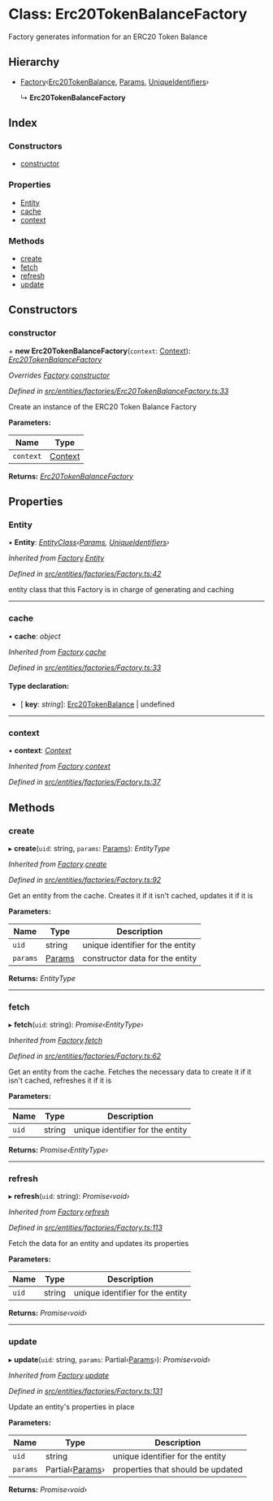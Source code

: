 # Class: Erc20TokenBalanceFactory

Factory generates information for an ERC20 Token Balance

## Hierarchy

* [Factory](entities.factories.factory.md)‹[Erc20TokenBalance](entities.erc20tokenbalance.md), [Params](../interfaces/entities.params-1.md), [UniqueIdentifiers](../interfaces/entities.uniqueidentifiers-7.md)›

  ↳ **Erc20TokenBalanceFactory**

## Index

### Constructors

* [constructor](entities.factories.erc20tokenbalancefactory.md#constructor)

### Properties

* [Entity](entities.factories.erc20tokenbalancefactory.md#entity)
* [cache](entities.factories.erc20tokenbalancefactory.md#cache)
* [context](entities.factories.erc20tokenbalancefactory.md#context)

### Methods

* [create](entities.factories.erc20tokenbalancefactory.md#create)
* [fetch](entities.factories.erc20tokenbalancefactory.md#fetch)
* [refresh](entities.factories.erc20tokenbalancefactory.md#refresh)
* [update](entities.factories.erc20tokenbalancefactory.md#update)

## Constructors

###  constructor

\+ **new Erc20TokenBalanceFactory**(`context`: [Context](_context_.context.md)): *[Erc20TokenBalanceFactory](entities.factories.erc20tokenbalancefactory.md)*

*Overrides [Factory](entities.factories.factory.md).[constructor](entities.factories.factory.md#constructor)*

*Defined in [src/entities/factories/Erc20TokenBalanceFactory.ts:33](https://github.com/PolymathNetwork/polymath-sdk/blob/73ecb26/src/entities/factories/Erc20TokenBalanceFactory.ts#L33)*

Create an instance of the ERC20 Token Balance Factory

**Parameters:**

Name | Type |
------ | ------ |
`context` | [Context](_context_.context.md) |

**Returns:** *[Erc20TokenBalanceFactory](entities.factories.erc20tokenbalancefactory.md)*

## Properties

###  Entity

• **Entity**: *[EntityClass](../interfaces/entities.factories.entityclass.md)‹[Params](../interfaces/entities.params-1.md), [UniqueIdentifiers](../interfaces/entities.uniqueidentifiers-7.md)›*

*Inherited from [Factory](entities.factories.factory.md).[Entity](entities.factories.factory.md#entity)*

*Defined in [src/entities/factories/Factory.ts:42](https://github.com/PolymathNetwork/polymath-sdk/blob/73ecb26/src/entities/factories/Factory.ts#L42)*

entity class that this Factory is in charge of generating and caching

___

###  cache

• **cache**: *object*

*Inherited from [Factory](entities.factories.factory.md).[cache](entities.factories.factory.md#cache)*

*Defined in [src/entities/factories/Factory.ts:33](https://github.com/PolymathNetwork/polymath-sdk/blob/73ecb26/src/entities/factories/Factory.ts#L33)*

#### Type declaration:

* \[ **key**: *string*\]: [Erc20TokenBalance](entities.erc20tokenbalance.md) | undefined

___

###  context

• **context**: *[Context](_context_.context.md)*

*Inherited from [Factory](entities.factories.factory.md).[context](entities.factories.factory.md#context)*

*Defined in [src/entities/factories/Factory.ts:37](https://github.com/PolymathNetwork/polymath-sdk/blob/73ecb26/src/entities/factories/Factory.ts#L37)*

## Methods

###  create

▸ **create**(`uid`: string, `params`: [Params](../interfaces/entities.params-1.md)): *EntityType*

*Inherited from [Factory](entities.factories.factory.md).[create](entities.factories.factory.md#create)*

*Defined in [src/entities/factories/Factory.ts:92](https://github.com/PolymathNetwork/polymath-sdk/blob/73ecb26/src/entities/factories/Factory.ts#L92)*

Get an entity from the cache. Creates it if it isn't cached, updates it if it is

**Parameters:**

Name | Type | Description |
------ | ------ | ------ |
`uid` | string | unique identifier for the entity |
`params` | [Params](../interfaces/entities.params-1.md) | constructor data for the entity  |

**Returns:** *EntityType*

___

###  fetch

▸ **fetch**(`uid`: string): *Promise‹EntityType›*

*Inherited from [Factory](entities.factories.factory.md).[fetch](entities.factories.factory.md#fetch)*

*Defined in [src/entities/factories/Factory.ts:62](https://github.com/PolymathNetwork/polymath-sdk/blob/73ecb26/src/entities/factories/Factory.ts#L62)*

Get an entity from the cache. Fetches the necessary data to create it if it isn't cached, refreshes it if it is

**Parameters:**

Name | Type | Description |
------ | ------ | ------ |
`uid` | string | unique identifier for the entity  |

**Returns:** *Promise‹EntityType›*

___

###  refresh

▸ **refresh**(`uid`: string): *Promise‹void›*

*Inherited from [Factory](entities.factories.factory.md).[refresh](entities.factories.factory.md#refresh)*

*Defined in [src/entities/factories/Factory.ts:113](https://github.com/PolymathNetwork/polymath-sdk/blob/73ecb26/src/entities/factories/Factory.ts#L113)*

Fetch the data for an entity and updates its properties

**Parameters:**

Name | Type | Description |
------ | ------ | ------ |
`uid` | string | unique identifier for the entity  |

**Returns:** *Promise‹void›*

___

###  update

▸ **update**(`uid`: string, `params`: Partial‹[Params](../interfaces/entities.params-1.md)›): *Promise‹void›*

*Inherited from [Factory](entities.factories.factory.md).[update](entities.factories.factory.md#update)*

*Defined in [src/entities/factories/Factory.ts:131](https://github.com/PolymathNetwork/polymath-sdk/blob/73ecb26/src/entities/factories/Factory.ts#L131)*

Update an entity's properties in place

**Parameters:**

Name | Type | Description |
------ | ------ | ------ |
`uid` | string | unique identifier for the entity |
`params` | Partial‹[Params](../interfaces/entities.params-1.md)› | properties that should be updated  |

**Returns:** *Promise‹void›*
